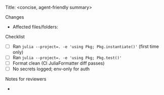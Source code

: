 Title: <concise, agent-friendly summary>

Changes
- Affected files/folders: <list>

Checklist
- [ ] Ran `julia --project=. -e 'using Pkg; Pkg.instantiate()'` (first time only)
- [ ] Ran `julia --project=. -e 'using Pkg; Pkg.test()'`
- [ ] Format clean (CI JuliaFormatter diff passes)
- [ ] No secrets logged; env-only for auth

Notes for reviewers
- <optional>

